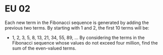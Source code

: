 # EU 02
Each new term in the Fibonacci sequence is generated by adding the previous two terms. By starting with 1 and 2, the first 10 terms will be:
 - 1, 2, 3, 5, 8, 13, 21, 34, 55, 89, ...
By considering the terms in the Fibonacci sequence whose values do not exceed four million, find the sum of the even-valued terms.
